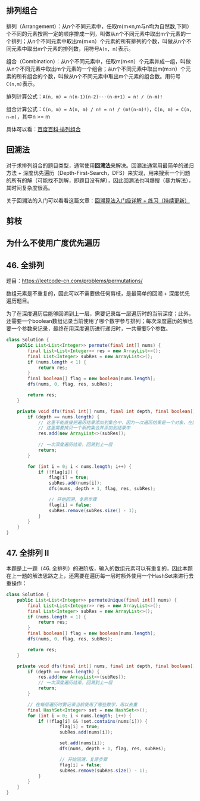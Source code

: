 <!--
date: 2021-10-28T11:34:12+08:00
lastmod: 2021-10-28T11:34:12+08:00
-->

## 排列组合

排列（Arrangement）：从n个不同元素中，任取m(m≤n,m与n均为自然数,下同）个不同的元素按照一定的顺序排成一列，叫做从n个不同元素中取出m个元素的一个排列；从n个不同元素中取出m(m≤n）个元素的所有排列的个数，叫做从n个不同元素中取出m个元素的排列数，用符号`A(n, m)`表示。

组合（Combination）：从n个不同元素中，任取m(m≤n）个元素并成一组，叫做从n个不同元素中取出m个元素的一个组合；从n个不同元素中取出m(m≤n）个元素的所有组合的个数，叫做从n个不同元素中取出m个元素的组合数。用符号`C(n,m)`表示。

排列计算公式：`A(n, m) = n(n-1)(n-2)···(n-m+1) = n! / (n-m)!`

组合计算公式：`C(n, m) = A(n, m) / n! = n! / (m!(n-m)!)`，`C(n, m) = C(n, n-m)`，其中n >= m

具体可以看：[百度百科·排列组合](https://baike.baidu.com/item/%E6%8E%92%E5%88%97%E7%BB%84%E5%90%88/706498#2_1)

## 回溯法

对于求排列组合的题目类型，通常使用**回溯法**来解决。回溯法通常用最简单的递归方法 + 深度优先遍历（Depth-First-Search，DFS）来实现，用来搜索一个问题的所有的解（可能找不到解，即题目没有解），因此回溯法也叫爆搜（暴力解法），其时间复杂度很高。

关于回溯法的入门可以看看这篇文章：[回溯算法入门级详解 + 练习（持续更新）](https://leetcode-cn.com/problems/permutations/solution/hui-su-suan-fa-python-dai-ma-java-dai-ma-by-liweiw/)

## 剪枝

## 为什么不使用广度优先遍历

## 46. 全排列

题目：https://leetcode-cn.com/problems/permutations/

数组元素是不重复的，因此可以不需要做任何剪枝，是最简单的回溯 + 深度优先遍历题目。

为了在深度遍历后能够回溯到上一层，需要记录每一层遍历时的当前深度；此外，还需要一个boolean数组记录当前使用了哪个数字参与排列；每次深度遍历的解也要一个参数来记录，最终在用深度遍历进行递归时，一共需要5个参数。

```java
class Solution {
    public List<List<Integer>> permute(final int[] nums) {
        final List<List<Integer>> res = new ArrayList<>();
        final List<Integer> subRes = new ArrayList<>();
        if (nums.length < 1) {
            return res;
        }
        final boolean[] flag = new boolean[nums.length];
        dfs(nums, 0, flag, res, subRes);

        return res;
    }

    private void dfs(final int[] nums, final int depth, final boolean[] flag, final List<List<Integer>> res, final List<Integer> subRes) {
        if (depth == nums.length) {
            // 这里不能直接把遍历结果添加到集合中，因为一次遍历结果是一个对象，在回溯时会被清空
            // 这里需要拷贝一个新的集合并添加到结果中
            res.add(new ArrayList<>(subRes));
            
            // 一次深度遍历结束，回溯到上一层
            return;
        }

        for (int i = 0; i < nums.length; i++) {
            if (!flag[i]) {
                flag[i] = true;
                subRes.add(nums[i]);
                dfs(nums, depth + 1, flag, res, subRes);

                // 开始回溯，复原步骤
                flag[i] = false;
                subRes.remove(subRes.size() - 1);
            }
        }
    }
}
```

## 47. 全排列 II

本题是上一题（46. 全排列）的进阶版，输入的数组元素可以有重复的，因此本题在上一题的解法思路之上，还需要在遍历每一层时额外使用一个HashSet来进行去重操作：

```java
class Solution {
    public List<List<Integer>> permuteUnique(final int[] nums) {
        final List<List<Integer>> res = new ArrayList<>();
        final List<Integer> subRes = new ArrayList<>();
        if (nums.length < 1) {
            return res;
        }
        final boolean[] flag = new boolean[nums.length];
        dfs(nums, 0, flag, res, subRes);

        return res;
    }

    private void dfs(final int[] nums, final int depth, final boolean[] flag, final List<List<Integer>> res, final List<Integer> subRes) {
        if (depth == nums.length) {
            res.add(new ArrayList<>(subRes));
            // 一次深度遍历结束，回溯到上一层
            return;
        }

        // 在每层遍历时要记录当前使用了哪些数字，用以去重
        final HashSet<Integer> set = new HashSet<>();
        for (int i = 0; i < nums.length; i++) {
            if (!flag[i] && !set.contains(nums[i])) {
                    flag[i] = true;
                    subRes.add(nums[i]);

                    set.add(nums[i]);
                    dfs(nums, depth + 1, flag, res, subRes);

                    // 开始回溯，复原步骤
                    flag[i] = false;
                    subRes.remove(subRes.size() - 1);
            }
        }
    }
}
```


